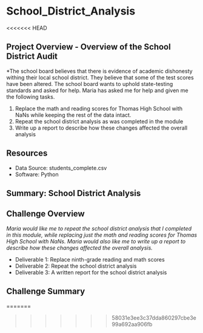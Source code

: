 # School_District_Analysis
<<<<<<< HEAD

## Project Overview - Overview of the School District Audit
*The school board believes that there is evidence of academic dishonesty withing their local school district. They believe that some of the test scores have been altered. The school board wants to uphold state-testing standards and asked for help. Maria has asked me for help and given me the following tasks.

1. Replace the math and reading scores for Thomas High School with NaNs while keeping the rest of the data intact.
2. Repeat the school district analysis as was completed in the module 
3. Write up a report to describe how these changes affected the overall analysis

## Resources
- Data Source: students_complete.csv
- Software: Python 

## Summary: School District Analysis 

## Challenge Overview
*Maria would like me to repeat the school district analysis that I completed in this module, while replacing just the math and reading scores for Thomas High School with NaNs.  Maria would also like me to write up a report to describe how these changes affected the overall analysis.*

- Deliverable 1: Replace ninth-grade reading and math scores
- Deliverable 2: Repeat the school district analysis
- Deliverable 3: A written report for the school district analysis

## Challenge Summary
=======
>>>>>>> 58031e3ee3c37dda860297cbe3e99a692aa906fb
